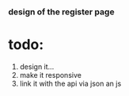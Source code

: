 ### design of the register page
# todo:
1. design it...
2. make it responsive
3. link it with the api via json an js